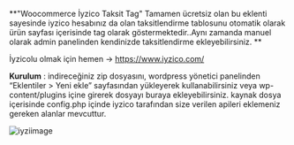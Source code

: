 **"Woocommerce İyzico Taksit Tag" 
Tamamen ücretsiz olan bu eklenti sayesinde iyzico hesabınız da olan  taksitlendirme tablosunu otomatik olarak ürün sayfası içerisinde tag olarak göstermektedir..Aynı zamanda manuel olarak admin panelinden kendinizde taksitlendirme ekleyebilirsiniz.
**


İyzicolu olmak için hemen -> https://www.iyzico.com/

**Kurulum** : indireceğiniz zip dosyasını, wordpress yönetici panelinden “Eklentiler > Yeni ekle” sayfasından yükleyerek kullanabilirsiniz veya wp-content/plugins içine girerek dosyayı buraya ekleyebilirsiniz.
kaynak dosya içerisinde config.php içinde iyzico tarafından size verilen apileri eklemeniz gereken alanlar mevcuttur.

![iyziimage](https://user-images.githubusercontent.com/101548542/158346092-7ad7787c-45a3-4e40-bd4d-5b1d7f52479a.jpeg)


